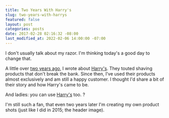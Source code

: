 ```yaml
---
title: Two Years With Harry's
slug: two-years-with-harrys
featured: false
layout: post
categories: posts
date: 2017-02-28 02:16:32 -08:00
last_modified_at: 2022-02-06 14:00:00 -07:00
---
```


I don't usually talk about my razor. I'm thinking today's a good day to change that.

A little over [two years ago](/harrys/), I wrote about [Harry's](https://harrys.com). They touted shaving products that don't break the bank. Since then, I've used their products almost exclusively and am still a happy customer. I thought I'd share a bit of their story and how Harry's came to be.

And ladies: you can use [Harry's](https://harrys.com) too. ?

I'm still such a fan, that even two years later I'm creating my own product shots (just like I did in 2015; the header image).

